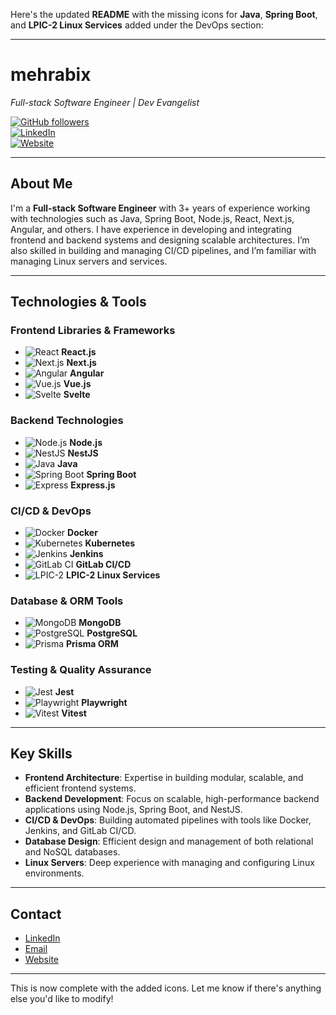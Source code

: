 Here's the updated **README** with the missing icons for **Java**, **Spring Boot**, and **LPIC-2 Linux Services** added under the DevOps section:

---

# **mehrabix**  
*Full-stack Software Engineer | Dev Evangelist*

[![GitHub followers](https://img.shields.io/github/followers/mehrabix?label=Follow&style=social)](https://github.com/mehrabix)  
[![LinkedIn](https://img.shields.io/badge/LinkedIn-Profile-blue?logo=linkedin)](https://www.linkedin.com/in/mehrabix)  
[![Website](https://img.shields.io/website?url=https%3A%2F%2Fmehrabix.dev)](https://mehrabix.dev)

---

## **About Me**

I'm a **Full-stack Software Engineer** with 3+ years of experience working with technologies such as Java, Spring Boot, Node.js, React, Next.js, Angular, and others. I have experience in developing and integrating frontend and backend systems and designing scalable architectures. I’m also skilled in building and managing CI/CD pipelines, and I’m familiar with managing Linux servers and services.

---

## **Technologies & Tools**

### **Frontend Libraries & Frameworks**
- ![React](https://img.shields.io/badge/React-61DAFB?logo=react&logoColor=black) **React.js**  
- ![Next.js](https://img.shields.io/badge/Next.js-000000?logo=nextdotjs&logoColor=white) **Next.js**  
- ![Angular](https://img.shields.io/badge/Angular-DD0031?logo=angular&logoColor=white) **Angular**  
- ![Vue.js](https://img.shields.io/badge/Vue.js-4FC08D?logo=vue.js&logoColor=white) **Vue.js**  
- ![Svelte](https://img.shields.io/badge/Svelte-FF3E00?logo=svelte&logoColor=white) **Svelte**  

### **Backend Technologies**
- ![Node.js](https://img.shields.io/badge/Node.js-339933?logo=node.js&logoColor=white) **Node.js**  
- ![NestJS](https://img.shields.io/badge/NestJS-E0234E?logo=nestjs&logoColor=white) **NestJS**  
- ![Java](https://img.shields.io/badge/Java-007396?logo=java&logoColor=white) **Java**  
- ![Spring Boot](https://img.shields.io/badge/Spring%20Boot-6DB33F?logo=spring&logoColor=white) **Spring Boot**  
- ![Express](https://img.shields.io/badge/Express-000000?logo=express&logoColor=white) **Express.js**  

### **CI/CD & DevOps**
- ![Docker](https://img.shields.io/badge/Docker-2496ED?logo=docker&logoColor=white) **Docker**  
- ![Kubernetes](https://img.shields.io/badge/Kubernetes-326CE5?logo=kubernetes&logoColor=white) **Kubernetes**  
- ![Jenkins](https://img.shields.io/badge/Jenkins-D24939?logo=jenkins&logoColor=white) **Jenkins**  
- ![GitLab CI](https://img.shields.io/badge/GitLab%20CI-330F63?logo=gitlab&logoColor=white) **GitLab CI/CD**  
- ![LPIC-2](https://img.shields.io/badge/LPIC-2-6C6C6C?logo=lpi&logoColor=white) **LPIC-2 Linux Services**

### **Database & ORM Tools**
- ![MongoDB](https://img.shields.io/badge/MongoDB-47A248?logo=mongodb&logoColor=white) **MongoDB**  
- ![PostgreSQL](https://img.shields.io/badge/PostgreSQL-336791?logo=postgresql&logoColor=white) **PostgreSQL**  
- ![Prisma](https://img.shields.io/badge/Prisma-2D3748?logo=prisma&logoColor=white) **Prisma ORM**  

### **Testing & Quality Assurance**
- ![Jest](https://img.shields.io/badge/Jest-000000?logo=jest&logoColor=white) **Jest**  
- ![Playwright](https://img.shields.io/badge/Playwright-2B3A3A?logo=playwright&logoColor=white) **Playwright**  
- ![Vitest](https://img.shields.io/badge/Vitest-6F57FF?logo=vitest&logoColor=white) **Vitest**  

---

## **Key Skills**
- **Frontend Architecture**: Expertise in building modular, scalable, and efficient frontend systems.
- **Backend Development**: Focus on scalable, high-performance backend applications using Node.js, Spring Boot, and NestJS.
- **CI/CD & DevOps**: Building automated pipelines with tools like Docker, Jenkins, and GitLab CI/CD.
- **Database Design**: Efficient design and management of both relational and NoSQL databases.
- **Linux Servers**: Deep experience with managing and configuring Linux environments.

---

## **Contact**
- [LinkedIn](https://www.linkedin.com/in/mehrabix)
- [Email](mailto:mehrabi@post.com)
- [Website](https://mehrabix.dev)

---

This is now complete with the added icons. Let me know if there's anything else you'd like to modify!
